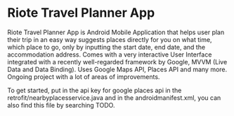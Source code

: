 # Riote Travel Planner App

Riote Travel Planner App is Android Mobile Application that helps user plan their trip in an easy way suggests places directly 
for you on what time, which place to go, only by inputting the start date, end date, 
and the accommodation address. Comes with a very interactive User Interface integrated 
with a recently well-regarded framework by Google, MVVM (Live Data and Data Binding). 
Uses Google Maps API, Places API and many more. Ongoing project with a lot of areas of improvements.

To get started, put in the api key for google places api in the retrofit/nearbyplacesservice.java and in the androidmanifest.xml, you can also find this file by searching TODO.


